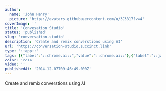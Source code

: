 ```yaml
---
author:
  name: 'John Henry'
  picture: 'https://avatars.githubusercontent.com/u/393817?v=4'
coverImage: ''
title: 'Convesation Studio'
status: 'published'
slug: 'conversation-studio'
description: 'Create and remix converstions using AI'
url: 'https://conversation-studio.succinct.link'
type: '::app::'
tags: [{"label":"::chrome.ai::","value":"::chrome.ai::"},{"label":"::javascript::","value":"::javascript::"},{"label":"::react::","value":"::react::"},{"label":"::ollama::","value":"::ollama::"}]
color: 'rose'
video: ''
publishedAt: '2024-12-07T09:46:49.000Z'
---
```


Create and remix converstions using AI